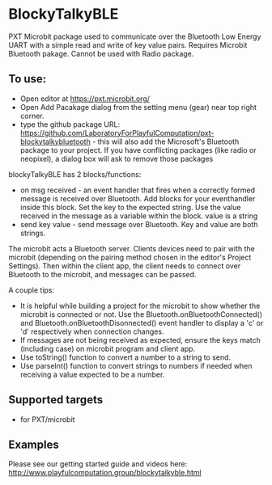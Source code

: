 # BlockyTalkyBLE

PXT Microbit package used to communicate over the Bluetooth Low Energy UART with a simple read and write of key value pairs. Requires Microbit Bluetooth pakage. Cannot be used with Radio package.

## To use:
* Open editor at https://pxt.microbit.org/
* Open Add Pacakage dialog from the setting menu (gear) near top right corner.
* type the github package URL: https://github.com/LaboratoryForPlayfulComputation/pxt-blockytalkybluetooth - this will also add the Microsoft's Bluetooth package to your project. If you have conflicting packages (like radio or  neopixel), a dialog box will ask to remove those packages

blockyTalkyBLE has 2 blocks/functions:
* on msg received - an event handler that fires when a correctly formed message is received over Bluetooth. Add blocks for your eventhandler inside this block. Set the key to the expected string. Use the value received in the message as a variable within the block. value is a string
* send key value - send message over Bluetooth. Key and value are both strings. 

The microbit acts a Bluetooth server. Clients devices need to pair with the microbit (depending on the pairing method chosen in the editor's Project Settings). Then within the client app, the client needs to connect over Bluetooth to the microbit, and messages can be passed. 

A couple tips:
* It is helpful while building a project for the microbit to show whether the microbit is connected or not. Use the Bluetooth.onBluetoothConnected() and Bluetooth.onBluetoothDisonnected() event handler  to display a 'c' or 'd' respectively when connection changes.
* If messages are not being received as expected, ensure the keys match (including case) on microbit program and client app. 
* Use toString() function to convert a number to a string to send.
* Use parseInt() function to convert strings to numbers if needed when receiving a value expected to be a number.

## Supported targets
* for PXT/microbit

## Examples
Please see our getting started guide and videos here: http://www.playfulcomputation.group/blockytalkyble.html


